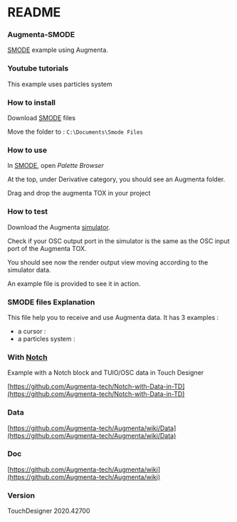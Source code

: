 # README

### Augmenta-SMODE

[SMODE](https://smode.fr/fr/) example using Augmenta.

### Youtube tutorials

This example uses particles system

### How to install

Download [SMODE](https://smode.fr/fr/) files

Move the folder to : `C:\Documents\Smode Files`

### How to use

In [SMODE](https://smode.fr/fr/), open _Palette Browser_

At the top, under Derivative category, you should see an Augmenta folder.

Drag and drop the augmenta TOX in your project

### How to test

Download the Augmenta [simulator](https://github.com/Theoriz/Augmenta-Simulator/releases).

Check if your OSC output port in the simulator is the same as the OSC input port of the Augmenta TOX.

You should see now the render output view moving according to the simulator data.

An example file is provided to see it in action.

### SMODE files Explanation

This file help you to receive and use Augmenta data. It has 3 examples :

* a cursor :
* a particles system :

### With [Notch](https://www.notch.one/)

Example with a Notch block and TUIO/OSC data in Touch Designer

[https://github.com/Augmenta-tech/Notch-with-Data-in-TD](https://github.com/Augmenta-tech/Notch-with-Data-in-TD)

### Data

[https://github.com/Augmenta-tech/Augmenta/wiki/Data](https://github.com/Augmenta-tech/Augmenta/wiki/Data)

### Doc

[https://github.com/Augmenta-tech/Augmenta/wiki](https://github.com/Augmenta-tech/Augmenta/wiki)

### Version

TouchDesigner 2020.42700

